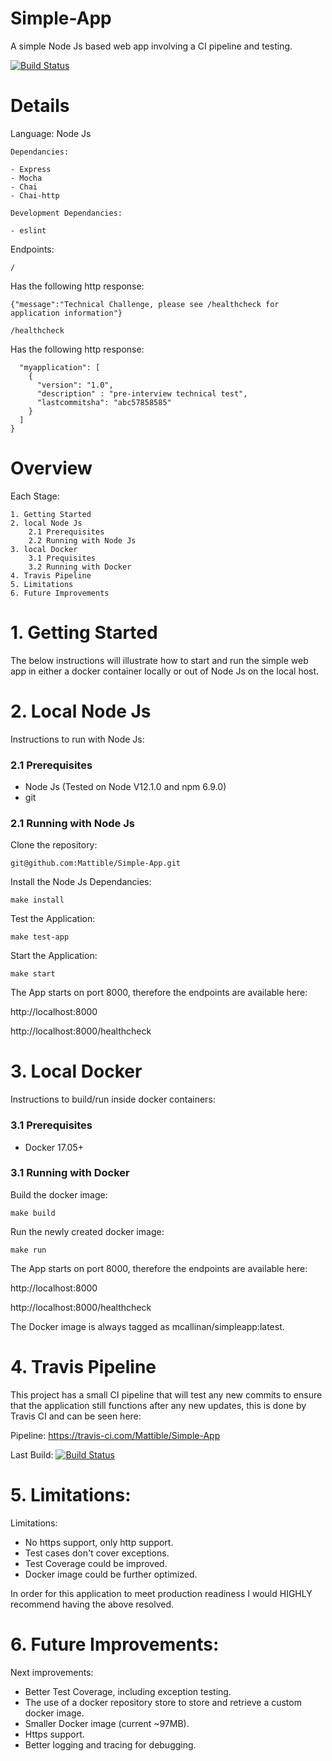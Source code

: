# Simple-App
A simple Node Js based web app involving a CI pipeline and testing.

[![Build Status](https://travis-ci.com/Mattible/Simple-App.svg?branch=master)](https://travis-ci.com/Mattible/Simple-App)

# Details

Language: Node Js

    Dependancies:
  
    - Express
    - Mocha
    - Chai
    - Chai-http

    Development Dependancies:

    - eslint

Endpoints:

``` / ```

Has the following http response:

```{"message":"Technical Challenge, please see /healthcheck for application information"}```


``` /healthcheck ```

Has the following http response:

```{
  "myapplication": [
    {
      "version": "1.0",
      "description" : "pre-interview technical test",
      "lastcommitsha": "abc57858585"
    }
  ]
}
```

# Overview


Each Stage:


	1. Getting Started
	2. local Node Js
		2.1 Prerequisites
		2.2 Running with Node Js
	3. local Docker
		3.1 Prequisites
		3.2 Running with Docker
	4. Travis Pipeline
	5. Limitations
	6. Future Improvements
  

# 1. Getting Started
  
The below instructions will illustrate how to start and run the simple web app in either a docker container locally or out of Node Js on the local host.


# 2. Local Node Js

Instructions to run with Node Js:

### 2.1 Prerequisites

  - Node Js (Tested on Node V12.1.0 and npm 6.9.0)
  - git


### 2.1 Running with Node Js

Clone the repository:

`git@github.com:Mattible/Simple-App.git`

Install the Node Js Dependancies:

`make install`

Test the Application:

`make test-app`

Start the Application:

`make start`

The App starts on port 8000, therefore the endpoints are available here:

http://localhost:8000


http://localhost:8000/healthcheck


# 3. Local Docker

Instructions to build/run inside docker containers:

### 3.1 Prerequisites

  - Docker 17.05+


### 3.1 Running with Docker


Build the docker image:

`make build`

Run the newly created docker image:

`make run`

The App starts on port 8000, therefore the endpoints are available here:

http://localhost:8000


http://localhost:8000/healthcheck

The Docker image is always tagged as mcallinan/simpleapp:latest.


# 4. Travis Pipeline

This project has a small CI pipeline that will test any new commits to ensure that the application still functions after any new updates, this is done by Travis CI and can be seen here:

Pipeline:
https://travis-ci.com/Mattible/Simple-App

Last Build: 
[![Build Status](https://travis-ci.com/Mattible/Simple-App.svg?branch=master)](https://travis-ci.com/Mattible/Simple-App)


# 5. Limitations:

Limitations:

  - No https support, only http support.
  - Test cases don't cover exceptions.
  - Test Coverage could be improved.
  - Docker image could be further optimized.

In order for this application to meet production readiness I would HIGHLY recommend having the above resolved.

# 6. Future Improvements:

Next improvements:

  - Better Test Coverage, including exception testing.
  - The use of a docker repository store to store and retrieve a custom docker image.
  - Smaller Docker image (current ~97MB).
  - Https support.
  - Better logging and tracing for debugging.



 
